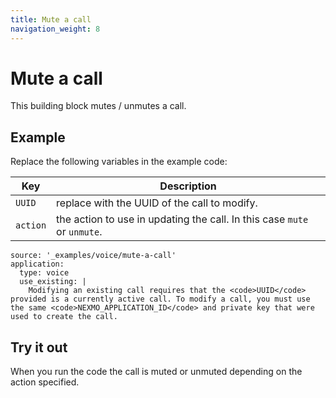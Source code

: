 ```yaml
---
title: Mute a call
navigation_weight: 8
---
```


# Mute a call

This building block mutes / unmutes a call.

## Example

Replace the following variables in the example code:

Key |	Description
-- | --
`UUID` | replace with the UUID of the call to modify.
`action` | the action to use in updating the call. In this case `mute` or `unmute`.

```building_blocks
source: '_examples/voice/mute-a-call'
application:
  type: voice
  use_existing: |
    Modifying an existing call requires that the <code>UUID</code> provided is a currently active call. To modify a call, you must use the same <code>NEXMO_APPLICATION_ID</code> and private key that were used to create the call.
```

## Try it out

When you run the code the call is muted or unmuted depending on the action specified.
